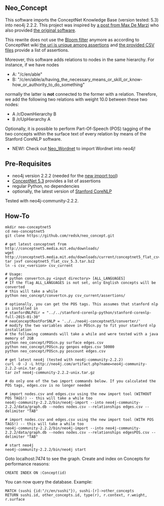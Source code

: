 Neo_Concept
-----------

This software imports the ConceptNet Knowledge Base (version tested: 5.3) into neo4j 2.2.2. 
This project was inspired by [a post from Max De Marzi](http://maxdemarzi.com/2013/05/13/knowledge-bases-in-neo4j/) who also provided [the original software](https://github.com/maxdemarzi/neo_concept).

This rewrite does not use the [Bloom filter](http://en.wikipedia.org/wiki/Bloom_filter) anymore as according to ConceptNet wiki [the uri is unique among assertions](https://github.com/commonsense/conceptnet5/wiki/Edges) and [the provided CSV files](http://conceptnet5.media.mit.edu/downloads/current/) provide a list of assertions. 

Moreover, this software adds relations to nodes in the same hierarchy. For instance, if we have nodes
- A: "/c/en/able"
- B: "/c/en/able/a/having_the_necessary_means_or_skill_or_know-how_or_authority_to_do_something"

normally the latter is **not** connected to the former with a relation. Therefore, we add the following two relations with weight 10.0 between these two nodes:
- A /r/DownHierarchy B
- B /r/UpHierarchy A

Optionally, it is possible to perform Part-Of-Speech (POS) tagging of the two concepts within the surface text of every relation by means of the Stanford CoreNLP software. 

- NEW!: Check out [Neo_Wordnet](https://github.com/redsk/neo_wordnet) to import Wordnet into neo4j!

Pre-Requisites
--------------

- neo4j version 2.2.2 (needed for the [new import tool](http://neo4j.com/docs/2.2.2/import-tool.html))
- [ConceptNet 5.3](http://conceptnet5.media.mit.edu/downloads/current/) provides a list of assertions
- regular Python, no dependencies
- optionally, the latest version of [Stanford CoreNLP](http://nlp.stanford.edu/software/corenlp.shtml)

Tested with neo4j-community-2.2.2.

How-To 
-------------------

    mkdir neo-conceptnet5
    cd neo-conceptnet5
    git clone https://github.com/redsk/neo_concept.git

    # get latest conceptnet from http://conceptnet5.media.mit.edu/downloads/
    wget http://conceptnet5.media.mit.edu/downloads/current/conceptnet5_flat_csv_5.3.tar.bz2
    tar jxvf conceptnet5_flat_csv_5.3.tar.bz2
    ln -s csv_<version> csv_current

    # Usage:
    # python convertcn.py <input directory> [ALL_LANGUAGES]
    # If the flag ALL_LANGUAGES is not set, only English concepts will be converted
    # this will take a while
    python neo_concept/convertcn.py csv_current/assertions/

    # optionally, you can get the POS tags. This assumes that stanford nlp is installed in
    # stanfordNLPdir = "../../stanford-corenlp-python/stanford-corenlp-full-2015-01-30"
    # neoConceptRootForSNLP = '../../neo4j-conceptnet5/converter/'
    # modify the two variables above in POScn.py to fit your stanford nlp installation
    # the following commands will take a while and were tested with a java memory of 2GB
    python neo_concept/POScn.py surface edges.csv
    python neo_concept/POScn.py genpos edges.csv 50000
    python neo_concept/POScn.py poscount edges.csv

    # get latest neo4j (tested with neo4j-community-2.2.2)
    curl -O -J -L http://neo4j.com/artifact.php?name=neo4j-community-2.2.2-unix.tar.gz
    tar zxf neo4j-community-2.2.2-unix.tar.gz

    # do only one of the two import commands below. If you calculated the POS tags, edges.csv is no longer needed

    # import nodes.csv and edges.csv using the new import tool (WITHOUT POS TAGS!) -- this will take a while too
    neo4j-community-2.2.2/bin/neo4j-import --into neo4j-community-2.2.2/data/graph.db --nodes nodes.csv --relationships edges.csv --delimiter "TAB"

    # import nodes.csv and edges.csv using the new import tool (WITH POS TAGS!) -- this will take a while too
    neo4j-community-2.2.2/bin/neo4j-import --into neo4j-community-2.2.2/data/graph.db --nodes nodes.csv --relationships edgesPOS.csv --delimiter "TAB"

    # start neo4j
    neo4j-community-2.2.2/bin/neo4j start


Goto localhost:7474 to see the graph. Create and index on Concepts for performance reasons:

    CREATE INDEX ON :Concept(id)

You can now query the database. Example:

    MATCH (sushi {id:"/c/en/sushi"}), sushi-[r]->other_concepts
    RETURN sushi.id, other_concepts.id, type(r), r.context, r.weight, r.surface
